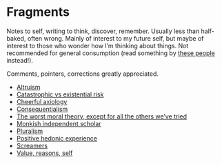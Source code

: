 # Fragments
Notes to self, writing to think, discover, remember. Usually less than half-baked, often wrong. Mainly of interest to my future self, but maybe of interest to those who wonder how I’m thinking about things. Not recommended for general consumption (read something by [these people](/people/) instead!).

Comments, pointers, corrections greatly appreciated.

* [Altruism](/fragments/altruism.md)
* [Catastrophic vs existential risk](/fragments/catastrophic-vs-existential-risk.md)
* [Cheerful axiology](/fragments/cheerful-axiology.md)
* [Consequentialism](/fragments/consequentialism.md)
* [The worst moral theory, except for all the others we’ve tried](/fragments/the-worst-moral-theory-except-for-all-the-others-we’ve-tried.md)
* [Monkish independent scholar](/fragments/monkish-independent-scholar.md)
* [Pluralism](/fragments/pluralism.md)
* [Positive hedonic experience](/fragments/positive-hedonic-experience.md)
* [Screamers](/fragments/screamers.md) 
* [Value, reasons, self](/fragments/value-reasons-self.md)


<!-- #web/fragments -->

<!-- {BearID:fragments.md} -->
